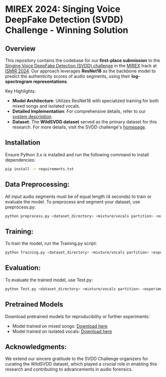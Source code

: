 # MIREX 2024: Singing Voice DeepFake Detection (SVDD) Challenge - Winning Solution

## Overview

This repository contains the codebase for our **first-place submission** to the [Singing Voice DeepFake Detection (SVDD) challenge](https://www.music-ir.org/mirex/wiki/2024:Singing_Voice_Deepfake_Detection) in the [MIREX](https://www.music-ir.org/mirex/wiki/MIREX_HOME) track at [ISMIR 2024](https://ismir2024.ismir.net/). Our approach leverages **ResNet18** as the backbone model to predict the authenticity scores of audio segments, using their **log-spectrogram representations**.

Key Highlights:
- **Model Architecture**: Utilizes ResNet18 with specialized training for both mixed songs and isolated vocals.
- **Detailed Implementation**: For comprehensive details, refer to our [system description](System_Description.pdf).
- **Dataset**: The **WildSVDD dataset** served as the primary dataset for this research. For more details, visit the SVDD challenge's [homepage](https://www.music-ir.org/mirex/wiki/2024:Singing_Voice_Deepfake_Detection).

## Installation

Ensure Python 3.x is installed and run the following command to install dependencies:

```bash
pip install -r requirements.txt
```

## Data Preprocessing:

All input audio segments must be of equal length (4 seconds) to train or evaluate the model. To preprocess and segment your dataset, use preprocess.py:

```bash
python preprocess.py <dataset_directory> <mixture/vocals partition> <output_directory>
```
## Training:
To train the model, run the Training.py script:
```bash
python Training.py <dataset_directory> <mixture/vocals partition> <experiment_name>
```

## Evaluation:
To evaluate the trained model, use Test.py:
```bash
python Test.py <dataset_directory> <mixture/vocals partition> <experiment_name>
```
## Pretrained Models
Download pretrained models for reproducibility or further experiments:

- Model trained on mixed songs: [Download here](https://drive.google.com/file/d/1foUR3r_UGQvWho6V-V9oq_-gZ3cijvQY/view?usp=sharing)
- Model trained on isolated vocals: [Download here](https://drive.google.com/file/d/1bByfTT5pcMAPk4Y4HU8YrAFkCDu_zmHK/view?usp=sharing)
## Acknowledgments:

We extend our sincere gratitude to the SVDD Challenge organizers for curating the WildSVDD dataset, which played a crucial role in enabling this research and contributing to advancements in audio forensics.
